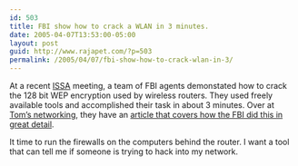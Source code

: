 ```yaml
---
id: 503
title: FBI show how to crack a WLAN in 3 minutes.
date: 2005-04-07T13:53:00-05:00
layout: post
guid: http://www.rajapet.com/?p=503
permalink: /2005/04/07/fbi-show-how-to-crack-wlan-in-3/
---
```

At a recent [ISSA](http://www.issa.org/) meeting, a team of FBI agents demonstated how to crack the 128 bit WEP encryption used by wireless routers. They used freely available tools and accomplished their task in about 3 minutes. Over at [Tom&#8217;s networking](http://www.tomsnetworking.com/index.php), they have an [article that covers how the FBI did this in great detail](http://www.tomsnetworking.com/Sections-article111.php).

It time to run the firewalls on the computers behind the router. I want a tool that can tell me if someone is trying to hack into my network.